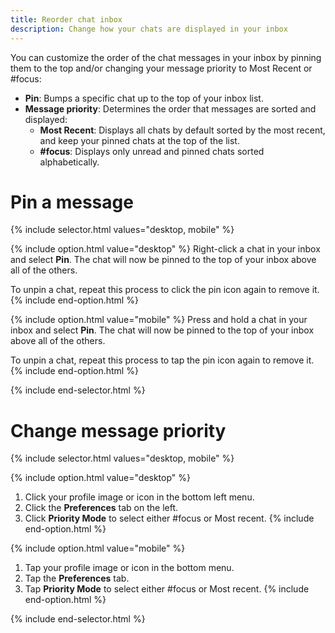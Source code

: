 ```yaml
---
title: Reorder chat inbox
description: Change how your chats are displayed in your inbox
---
```

<div id="new-expensify" markdown="1">

You can customize the order of the chat messages in your inbox by pinning them to the top and/or changing your message priority to Most Recent or #focus:
- **Pin**: Bumps a specific chat up to the top of your inbox list.  
- **Message priority**: Determines the order that messages are sorted and displayed: 
   - **Most Recent**: Displays all chats by default sorted by the most recent, and keep your pinned chats at the top of the list.
   - **#focus**: Displays only unread and pinned chats sorted alphabetically. 

# Pin a message

{% include selector.html values="desktop, mobile" %}

{% include option.html value="desktop" %}
Right-click a chat in your inbox and select **Pin**. The chat will now be pinned to the top of your inbox above all of the others. 

To unpin a chat, repeat this process to click the pin icon again to remove it.
{% include end-option.html %}

{% include option.html value="mobile" %}
Press and hold a chat in your inbox and select **Pin**. The chat will now be pinned to the top of your inbox above all of the others. 

To unpin a chat, repeat this process to tap the pin icon again to remove it.
{% include end-option.html %}

{% include end-selector.html %}

# Change message priority

{% include selector.html values="desktop, mobile" %}

{% include option.html value="desktop" %}
1. Click your profile image or icon in the bottom left menu. 
2. Click the **Preferences** tab on the left. 
3. Click **Priority Mode** to select either #focus or Most recent.
{% include end-option.html %}

{% include option.html value="mobile" %}
1. Tap your profile image or icon in the bottom menu. 
2. Tap the **Preferences** tab. 
3. Tap **Priority Mode** to select either #focus or Most recent.
{% include end-option.html %}

{% include end-selector.html %}

</div>
